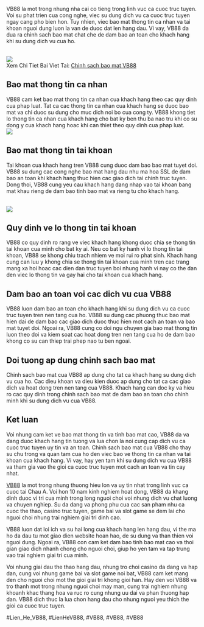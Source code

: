 <p>VB88 la mot trong nhung nha cai co tieng trong linh vuc ca cuoc truc tuyen. Voi su phat trien cua cong nghe, viec su dung dich vu ca cuoc truc tuyen ngay cang pho bien hon. Tuy nhien, viec bao mat thong tin ca nhan va tai khoan nguoi dung luon la van de duoc dat len hang dau. Vi vay, VB88 da dua ra chinh sach bao mat chat che de dam bao an toan cho khach hang khi su dung dich vu cua ho.</p><br><img src="https://vb88.onl/wp-content/uploads/2025/02/logo.webp"></br>
Xem Chi Tiet Bai Viet Tai: <a href="https://vb88.onl/chinh-sach-bao-mat/">Chinh sach bao mat VB88</a><h2>Bao mat thong tin ca nhan</h2><p>VB88 cam ket bao mat thong tin ca nhan cua khach hang theo cac quy dinh cua phap luat. Tat ca cac thong tin ca nhan cua khach hang se duoc bao mat va chi duoc su dung cho muc dich noi bo cua cong ty. VB88 khong tiet lo thong tin ca nhan cua khach hang cho bat ky ben thu ba nao tru khi co su dong y cua khach hang hoac khi can thiet theo quy dinh cua phap luat.<br><img src="https://vb88.onl/wp-content/uploads/2025/03/trach-nhiem-cua-nguoi-choi-voi-noi-quy-ve-bao-mat.webp"></br><h2>Bao mat thong tin tai khoan</h2><p>Tai khoan cua khach hang tren VB88 cung duoc dam bao bao mat tuyet doi. VB88 su dung cac cong nghe bao mat hang dau nhu ma hoa SSL de dam bao an toan khi khach hang thuc hien cac giao dich tai chinh truc tuyen. Dong thoi, VB88 cung yeu cau khach hang dang nhap vao tai khoan bang mat khau rieng de dam bao tinh bao mat va rieng tu cho khach hang.</p><br><img src="https://vb88.onl/wp-content/uploads/2025/03/cac-quy-dinh-chinh-trong-noi-dung-bao-mat.webp"></br><h2>Quy dinh ve lo thong tin tai khoan</h2><p>VB88 co quy dinh ro rang ve viec khach hang khong duoc chia se thong tin tai khoan cua minh cho bat ky ai. Neu co bat ky hanh vi lo thong tin tai khoan, VB88 se khong chiu trach nhiem ve moi rui ro phat sinh. Khach hang cung can luu y khong chia se thong tin tai khoan cua minh tren cac trang mang xa hoi hoac cac dien dan truc tuyen boi nhung hanh vi nay co the dan den viec lo thong tin va gay hai cho tai khoan cua khach hang.<h2>Dam bao an toan voi cac dich vu cua VB88</h2><p>VB88 luon dam bao an toan cho khach hang khi su dung dich vu ca cuoc truc tuyen tren nen tang cua ho. VB88 su dung cac phuong thuc bao mat hien dai de dam bao cac giao dich duoc thuc hien mot cach an toan va bao mat tuyet doi. Ngoai ra, VB88 cung co doi ngu chuyen gia bao mat thong tin luon theo doi va kiem soat cac hoat dong tren nen tang cua ho de dam bao khong co su can thiep trai phep nao tu ben ngoai.</p><h2>Doi tuong ap dung chinh sach bao mat</h2><p>Chinh sach bao mat cua VB88 ap dung cho tat ca khach hang su dung dich vu cua ho. Cac dieu khoan va dieu kien duoc ap dung cho tat ca cac giao dich va hoat dong tren nen tang cua VB88. Khach hang can doc ky va hieu ro cac quy dinh trong chinh sach bao mat de dam bao an toan cho chinh minh khi su dung dich vu cua VB88.<h2>Ket luan</h2><p>Voi nhung cam ket ve bao mat thong tin va tinh bao mat cao, VB88 da va dang duoc khach hang tin tuong va lua chon la noi cung cap dich vu ca cuoc truc tuyen uy tin va an toan. Chinh sach bao mat cua VB88 cho thay su chu trong va quan tam cua ho den viec bao ve thong tin ca nhan va tai khoan cua khach hang. Vi vay, hay yen tam khi su dung dich vu cua VB88 va tham gia vao the gioi ca cuoc truc tuyen mot cach an toan va tin cay nhat.</p><p><a href="https://vb88.onl/">VB88</a> la mot trong nhung thuong hieu lon va uy tin nhat trong linh vuc ca cuoc tai Chau A. Voi hon 10 nam kinh nghiem hoat dong, VB88 da khang dinh duoc vi tri cua minh trong long nguoi choi voi nhung dich vu chat luong va chuyen nghiep. Su da dang va phong phu cua cac san pham nhu ca cuoc the thao, casino truc tuyen, game bai va slot game se dem lai cho nguoi choi nhung trai nghiem giai tri dinh cao.

VB88 luon dat loi ich va su hai long cua khach hang len hang dau, vi the ma ho da dau tu mot giao dien website hoan hao, de su dung va than thien voi nguoi dung. Ngoai ra, VB88 con cam ket dam bao tinh bao mat cao va thoi gian giao dich nhanh chong cho nguoi choi, giup ho yen tam va tap trung vao trai nghiem giai tri cua minh.

Voi nhung giai dau the thao hang dau, nhung tro choi casino da dang va hap dan, cung voi nhung game bai va slot game noi bat, VB88 cam ket mang den cho nguoi choi mot the gioi giai tri khong gioi han. Hay den voi VB88 va tro thanh mot trong nhung nguoi choi may man, cung trai nghiem nhung khoanh khac thang hoa va ruc ro cung nhung uu dai va phan thuong hap dan. VB88 dich thuc la lua chon hang dau cho nhung nguoi yeu thich the gioi ca cuoc truc tuyen.</p>
#Lien_He_VB88, #LienHeVB88, #VB88, #VB88, #VB88
